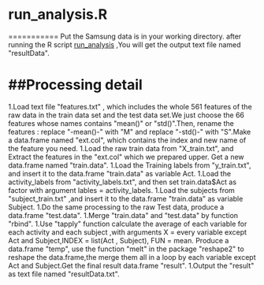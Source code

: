 # run_analysis.R
===========
Put the Samsung data is in your working directory. after running the R script [run_analysis](https://github.com/alibuda/GCDataProject/blob/master/run_analysis.R) ,You will get the output text file named "resultData".

##Processing detail
===========
1.Load text file "features.txt" , which includes the whole 561 features of the raw data in the train data set and the test data set.We just choose the 66 features whose names contains "mean()" or "std()".Then, rename the features : replace "-mean()-" with "M" and replace "-std()-" with "S".Make a data.frame named "ext.col", which contains the index and new name of the feature you need.
1.Load the raw train data from "X_train.txt", and Extract the features in the "ext.col" which we prepared upper. Get a new data.frame named "train.data".
1.Load the Training labels from "y_train.txt", and insert it to the data.frame "train.data" as variable Act.
1.Load the activity_labels from "activity_labels.txt", and then set train.data$Act as factor with argument lables = activity_labels.
1.Load the subjects from "subject_train.txt" ,and insert it to the data.frame "train.data" as variable Subject.
1.Do the same processing to the raw Test data, produce a data.frame "test.data".
1.Merge "train.data" and "test.data" by function "rbind".
1.Use "tapply" function calculate the average of each variable for each activity and each subject ,with arguments X = every variable except Act and Subject,INDEX = list(Act , Subject), FUN = mean. Produce a data.frame "temp", use the function "melt" in the package "reshape2" to reshape the data.frame,the merge them all in a loop by each variable except Act and Subject.Get the final result data.frame "result".
1.Output the "result" as text file named "resultData.txt".

